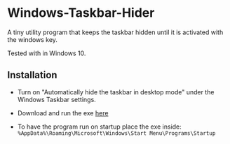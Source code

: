 # Windows-Taskbar-Hider
A tiny utility program that keeps the taskbar hidden until it is activated with the windows key.

Tested with in Windows 10.

## Installation
* Turn on "Automatically hide the taskbar in desktop mode" under the Windows Taskbar settings.

* Download and run the exe [here](build/Taskbar%20Hider.exe)

* To have the program run on startup place the exe inside: `%AppData%\Roaming\Microsoft\Windows\Start Menu\Programs\Startup`
